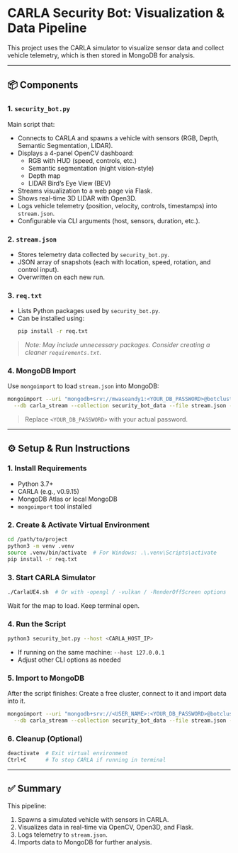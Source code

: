 # CARLA Security Bot: Visualization & Data Pipeline

This project uses the CARLA simulator to visualize sensor data and collect vehicle telemetry, which is then stored in MongoDB for analysis.

---

## 📦 Components

### 1. `security_bot.py`
Main script that:
- Connects to CARLA and spawns a vehicle with sensors (RGB, Depth, Semantic Segmentation, LIDAR).
- Displays a 4-panel OpenCV dashboard:
  - RGB with HUD (speed, controls, etc.)
  - Semantic segmentation (night vision-style)
  - Depth map
  - LIDAR Bird’s Eye View (BEV)
- Streams visualization to a web page via Flask.
- Shows real-time 3D LIDAR with Open3D.
- Logs vehicle telemetry (position, velocity, controls, timestamps) into `stream.json`.
- Configurable via CLI arguments (host, sensors, duration, etc.).

### 2. `stream.json`
- Stores telemetry data collected by `security_bot.py`.
- JSON array of snapshots (each with location, speed, rotation, and control input).
- Overwritten on each new run.

### 3. `req.txt`
- Lists Python packages used by `security_bot.py`.
- Can be installed using:
  ```bash
  pip install -r req.txt
  ```
> _Note: May include unnecessary packages. Consider creating a cleaner `requirements.txt`._

### 4. MongoDB Import
Use `mongoimport` to load `stream.json` into MongoDB:
```bash
mongoimport --uri "mongodb+srv://mwaseandy1:<YOUR_DB_PASSWORD>@botcluster.rwq71d1.mongodb.net/" \
  --db carla_stream --collection security_bot_data --file stream.json --jsonArray --drop
```
> Replace `<YOUR_DB_PASSWORD>` with your actual password.

---

## ⚙️ Setup & Run Instructions

### 1. **Install Requirements**
- Python 3.7+
- CARLA (e.g., v0.9.15)
- MongoDB Atlas or local MongoDB
- `mongoimport` tool installed

### 2. **Create & Activate Virtual Environment**
```bash
cd /path/to/project
python3 -m venv .venv
source .venv/bin/activate  # For Windows: .\.venv\Scripts\activate
pip install -r req.txt
```

### 3. **Start CARLA Simulator**
```bash
./CarlaUE4.sh  # Or with -opengl / -vulkan / -RenderOffScreen options
```
Wait for the map to load. Keep terminal open.

### 4. **Run the Script**
```bash
python3 security_bot.py --host <CARLA_HOST_IP>
```
- If running on the same machine: `--host 127.0.0.1`
- Adjust other CLI options as needed

### 5. **Import to MongoDB**
After the script finishes: Create a free cluster, connect to it and import data into it. 
```bash
mongoimport --uri "mongodb+srv://<USER_NAME>:<YOUR_DB_PASSWORD>@botcluster.rwq71d1.mongodb.net/" \
  --db carla_stream --collection security_bot_data --file stream.json --jsonArray --drop
```

### 6. **Cleanup (Optional)**
```bash
deactivate  # Exit virtual environment
Ctrl+C      # To stop CARLA if running in terminal
```

---

## ✅ Summary

This pipeline:
1. Spawns a simulated vehicle with sensors in CARLA.
2. Visualizes data in real-time via OpenCV, Open3D, and Flask.
3. Logs telemetry to `stream.json`.
4. Imports data to MongoDB for further analysis.

